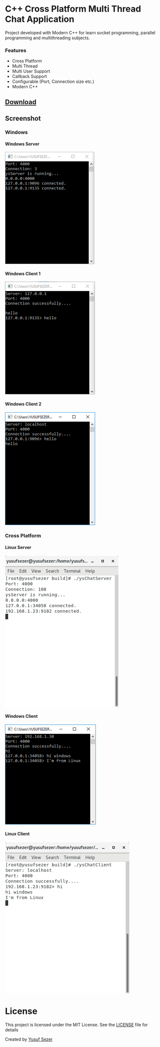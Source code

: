 # C++ Cross Platform Multi Thread Chat Application

Project developed with Modern C++ for learn socket programming, parallel programming and multithreading subjects.

### Features
- Cross Platform
- Multi Thread
- Multi User Support
- Callback Support
- Configurable (Port, Connection size etc.)
- Modern C++


## [Download](https://github.com/yusufsefasezer/ysSocketChat/archive/master.zip)

## Screenshot
### Windows
#### Windows Server
![Windows Server](screenshot/windows/server.png)
#### Windows Client 1
![Windows Client 1](screenshot/windows/client1.png)
#### Windows Client 2
![Windows Client 2](screenshot/windows/client2.png)

### Cross Platform
#### Linux Server
![Linux Server](screenshot/cross-platform/linux-server.png)
#### Windows Client
![Windows Client](screenshot/cross-platform/windows-client.png)
#### Linux Client
![Linux Client](screenshot/cross-platform/linux-client.png)


# License
This project is licensed under the MIT License. See the [LICENSE](LICENSE) file for details

Created by [Yusuf Sezer](https://www.yusufsezer.com)
